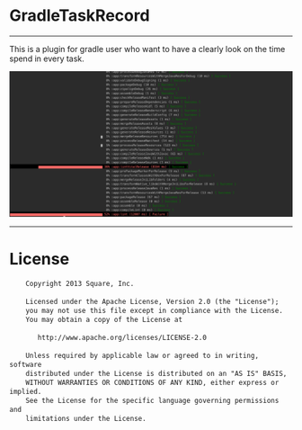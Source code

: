 # GradleTaskRecord
----
This is a plugin for gradle user who want to have a clearly look on the time spend in every task.

![Alt Text](https://github.com/CodingBingo/gradletaskrecord/raw/master/img/result.png)

---
# License
```license
    Copyright 2013 Square, Inc.

    Licensed under the Apache License, Version 2.0 (the "License");
    you may not use this file except in compliance with the License.
    You may obtain a copy of the License at

       http://www.apache.org/licenses/LICENSE-2.0

    Unless required by applicable law or agreed to in writing, software
    distributed under the License is distributed on an "AS IS" BASIS,
    WITHOUT WARRANTIES OR CONDITIONS OF ANY KIND, either express or implied.
    See the License for the specific language governing permissions and
    limitations under the License.
```
